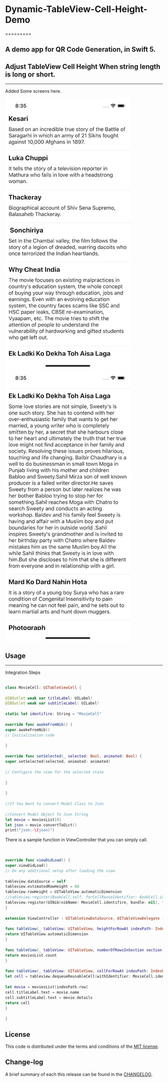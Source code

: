 # Dynamic-TableView-Cell-Height-Demo

=========

## A demo app for QR Code Generation, in Swift 5.
## Adjust TableView Cell Height When string length is long or short.

------------
Added Some screens here.

![](https://github.com/pawankv89/Dynamic-TableView-Cell-Height-Demo/blob/master/images/screen_1.png)
![](https://github.com/pawankv89/Dynamic-TableView-Cell-Height-Demo/blob/master/images/screen_2.png)



## Usage
------------

Integration Steps

```swift

class MovieCell: UITableViewCell {

@IBOutlet weak var titleLabel: UILabel!
@IBOutlet weak var subtitleLabel: UILabel!

static let identifire: String = "MovieCell"

override func awakeFromNib() {
super.awakeFromNib()
// Initialization code

}

override func setSelected(_ selected: Bool, animated: Bool) {
super.setSelected(selected, animated: animated)

// Configure the view for the selected state

}

}

//If You Want to convert Model Class to Json 

//Convert Model Object To Json String
let movie = moviesList[0]
let json = movie.convertToDict()
print("json:-\(json)")


```

There is a sample function in ViewController that you can simply call. 

```swift


override func viewDidLoad() {
super.viewDidLoad()
// Do any additional setup after loading the view.

tableview.dataSource = self
tableview.estimatedRowHeight = 80
tableview.rowHeight = UITableView.automaticDimension
//tableview.register(BookCell.self, forCellReuseIdentifier: BookCell.identifire)
tableview.register(UINib(nibName: MovieCell.identifire, bundle: nil), forCellReuseIdentifier: MovieCell.identifire)
}

extension ViewController : UITableViewDataSource, UITableViewDelegate {

func tableView(_ tableView: UITableView, heightForRowAt indexPath: IndexPath) -> CGFloat {
return UITableView.automaticDimension
}

func tableView(_ tableView: UITableView, numberOfRowsInSection section: Int) -> Int {
return moviesList.count
}

func tableView(_ tableView: UITableView, cellForRowAt indexPath: IndexPath) -> UITableViewCell {
let cell = tableview.dequeueReusableCell(withIdentifier: MovieCell.identifire, for: indexPath) as! MovieCell

let movie = moviesList[indexPath.row]
cell.titleLabel.text = movie.name
cell.subtitleLabel.text = movie.details
return cell
}

}


```

## License

This code is distributed under the terms and conditions of the [MIT license](LICENSE).

## Change-log

A brief summary of each this release can be found in the [CHANGELOG](CHANGELOG.mdown). 
